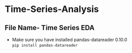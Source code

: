 # Time-Series-Analysis

## File Name- Time Series EDA
- Make sure you have installed  pandas-datareader 0.10.0   
`pip install pandas-datareader`
    
